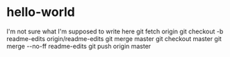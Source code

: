 # hello-world
I'm not sure what I'm supposed to write here
git fetch origin
git checkout -b readme-edits origin/readme-edits
git merge master
git checkout master
git merge --no-ff readme-edits
git push origin master

